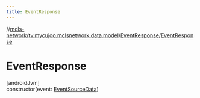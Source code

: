 ```yaml
---
title: EventResponse
---
```

//[mcls-network](../../../index.html)/[tv.mycujoo.mclsnetwork.data.model](../index.html)/[EventResponse](index.html)/[EventResponse](-event-response.html)



# EventResponse



[androidJvm]\
constructor(event: [EventSourceData](../-event-source-data/index.html))




